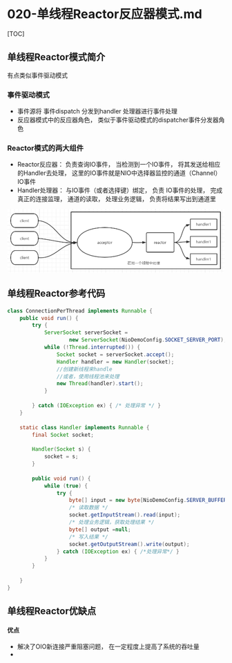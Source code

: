 # 020-单线程Reactor反应器模式.md

[TOC]

## 单线程Reactor模式简介

有点类似事件驱动模式

### 事件驱动模式

- 事件源将 事件dispatch 分发到handler 处理器进行事件处理
- 反应器模式中的反应器角色， 类似于事件驱动模式的dispatcher事件分发器角色

### Reactor模式的两大组件

- Reactor反应器： 负责查询IO事件， 当检测到一个IO事件， 将其发送给相应的Handler去处理， 这里的IO事件就是NIO中选择器监控的通道（Channel） IO事件
- Handler处理器： 与IO事件（或者选择键）绑定， 负责 IO事件的处理， 完成真正的连接监理， 通道的读取， 处理业务逻辑， 负责将结果写出到通道里

![image-20210429203139536](../../../assets/image-20210429203139536.png)

## 单线程Reactor参考代码

```java
class ConnectionPerThread implements Runnable {
    public void run() {
        try {
            ServerSocket serverSocket =
                    new ServerSocket(NioDemoConfig.SOCKET_SERVER_PORT);
            while (!Thread.interrupted()) {
                Socket socket = serverSocket.accept();
                Handler handler = new Handler(socket);
                //创建新线程来handle
                //或者，使用线程池来处理
                new Thread(handler).start();
            }

        } catch (IOException ex) { /* 处理异常 */ }
    }

    static class Handler implements Runnable {
        final Socket socket;

        Handler(Socket s) {
            socket = s;
        }

        public void run() {
            while (true) {
                try {
                    byte[] input = new byte[NioDemoConfig.SERVER_BUFFER_SIZE];
                    /* 读取数据 */
                    socket.getInputStream().read(input);
                    /* 处理业务逻辑，获取处理结果 */
                    byte[] output =null;
                    /* 写入结果 */
                    socket.getOutputStream().write(output);
                } catch (IOException ex) { /*处理异常*/ }
            }
        }

    }
}
```

## 单线程Reactor优缺点

#### 优点

- 解决了OIO新连接严重阻塞问题， 在一定程度上提高了系统的吞吐量
- 